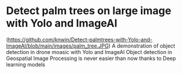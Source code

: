 # Detect palm trees on large image with Yolo and ImageAI
(https://github.com/knwin/Detect-palmtrees-with-Yolo-and-ImageAI/blob/main/images/palm_tree.JPG)
A demonstration of object detection in drone moasic with Yolo and ImageAI
Object detection in Geospatial Image Processing is never easier than now thanks to Deep learning models
